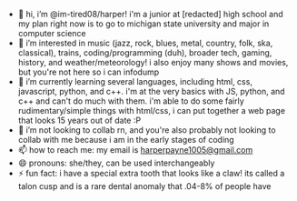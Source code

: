 - 👋 hi, i’m @im-tired08/harper! i'm a junior at [redacted] high school and my plan right now is to go to michigan state university and major in computer science
- 👀 i’m interested in music (jazz, rock, blues, metal, country, folk, ska, classical), trains, coding/programming (duh), broader tech, gaming, history, and weather/meteorology! i also enjoy many shows and movies, but you're not here so i can infodump
- 🌱 i’m currently learning several languages, including html, css, javascript, python, and c++. i'm at the very basics with JS, python, and c++ and can't do much with them. i'm able to do some fairly rudimentary/simple things with html/css, i can put together a web page that looks 15 years out of date :P
- 💞️ i’m not looking to collab rn, and you're also probably not looking to collab with me because i am in the early stages of coding
- 📫 how to reach me: my email is harperpayne1005@gmail.com
- 😄 pronouns: she/they, can be used interchangeably
- ⚡ fun fact: i have a special extra tooth that looks like a claw! its called a talon cusp and is a rare dental anomaly that .04-8% of people have

<!---
im-tired08/im-tired08 is a ✨ special ✨ repository because its `README.md` (this file) appears on your GitHub profile.
You can click the Preview link to take a look at your changes.
--->
